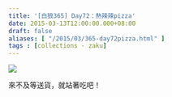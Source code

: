 ```yaml
---
title: '[白狼365] Day72：熱辣辣pizza'
date: 2015-03-13T12:00:00.000+08:00
draft: false
aliases: [ "/2015/03/365-day72pizza.html" ]
tags : [collections - zaku]
---
```


![](/images/zaku072.jpg)

來不及等送貨，就站著吃吧！
